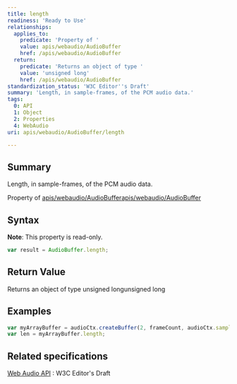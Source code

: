 ```yaml
---
title: length
readiness: 'Ready to Use'
relationships:
  applies_to:
    predicate: 'Property of '
    value: apis/webaudio/AudioBuffer
    href: /apis/webaudio/AudioBuffer
  return:
    predicate: 'Returns an object of type '
    value: 'unsigned long'
    href: /apis/webaudio/AudioBuffer
standardization_status: 'W3C Editor''s Draft'
summary: 'Length, in sample-frames, of the PCM audio data.'
tags:
  0: API
  1: Object
  2: Properties
  4: WebAudio
uri: apis/webaudio/AudioBuffer/length

---
```

## Summary

Length, in sample-frames, of the PCM audio data.

Property of [apis/webaudio/AudioBuffer](/apis/webaudio/AudioBuffer)[apis/webaudio/AudioBuffer](/apis/webaudio/AudioBuffer)

## Syntax

**Note**: This property is read-only.

``` js
var result = AudioBuffer.length;
```

## Return Value

Returns an object of type unsigned longunsigned long

## Examples

``` js
var myArrayBuffer = audioCtx.createBuffer(2, frameCount, audioCtx.sampleRate);
var len = myArrayBuffer.length;
```

## Related specifications

[Web Audio API](http://webaudio.github.io/web-audio-api/)
:   W3C Editor's Draft
